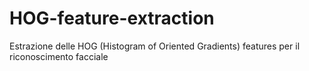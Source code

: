 # HOG-feature-extraction
Estrazione delle HOG (Histogram of Oriented Gradients) features per il riconoscimento facciale
